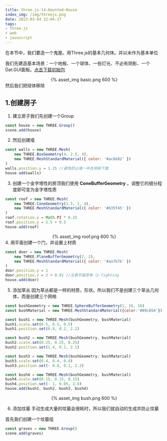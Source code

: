 ```yaml
---
title: three.js-14-Haunted-House
index_img: /img/threejs.png
date: 2023-03-04 22:04:17
tags:
- three.js
- web
- javascript
---
```

在本节中，我们要造一个鬼屋。用Three.js的基本几何体。并以米作为基本单位

我们先建造基本场景：一个地板、一个球体、一些灯光、不必有阴影、一个Dat.GUI面板。[点击下载初始包](https://threejs-journey.com/assets/lessons/16/17-haunted-house.zip)
<div align="center"> {% asset_img basic.png 600 %} </div>
然后我们把球体移除

## 1.创建房子

1. 建立房子我们先创建一个Group
```javascript
const house = new THREE.Group()
scene.add(house)
```

2. 然后创建墙
```javascript
const walls = new THREE.Mesh(
    new THREE.BoxGeometry(4, 2.5, 4),
    new THREE.MeshStandardMaterial({ color: '#ac8e82' })
)
walls.position.y = 1.25 //避免防止墙一半在地板下面
house.add(walls)
```

3. 创建一个金字塔性的房顶我们使用 **ConeBufferGeometry** 。调整它的细分程度即可变为金字塔性质

```javascript
const roof = new THREE.Mesh(
    new THREE.ConeGeometry(3.5, 1, 4),
    new THREE.MeshStandardMaterial({ color: '#b35f45' })
)
roof.rotation.y = Math.PI * 0.25
roof.position.y = 2.5 + 0.5
house.add(roof)
```
<div align="center"> {% asset_img roof.png 600 %} </div>
4. 用平面创建一个门，并设置上材质

```javascript
const door = new THREE.Mesh(
    new THREE.PlaneBufferGeometry(2, 2),
    new THREE.MeshStandardMaterial({ color: '#aa7b7b' })
)
door.position.y = 1
door.position.z = 2 + 0.01 //注意平面竞争（z-fighting
house.add(door)
```

5. 添加草丛
因为草丛都是一样的材质，形状。所以我们不是创建三个草丛几何体，而是创建三个网格
```javascript
const bushGeometry = new THREE.SphereBufferGeometry(1, 16, 16)
const bushMaterial = new THREE.MeshStandardMaterial({color:'#89c854'})

const bush1 = new THREE.Mesh(bushGeometry, bushMaterial)
bush1.scale.set(0.5, 0.5, 0.5)
bush1.position.set(0.8, 0.2, 2.2)

const bush2 = new THREE.Mesh(bushGeometry, bushMaterial)
bush2.scale.set(0.25, 0.25, 0.25)
bush2.position.set(1.4, 0.1, 2.1)

const bush3 = new THREE.Mesh(bushGeometry, bushMaterial)
bush3.scale.set(0.4, 0.4, 0.4)
bush3.position.set(- 0.8, 0.1, 2.2)

const bush4 = new THREE.Mesh(bushGeometry, bushMaterial)
bush4.scale.set(0.15, 0.15, 0.15)
bush4.position.set(- 1, 0.05, 2.6)
house.add(bush1, bush2, bush3, bush4)
```

<div align="center"> {% asset_img bush.png 600 %} </div>

6. 添加坟墓
手动生成大量的坟墓会很耗时，所以我们就自动的生成并防止坟墓

首先我们创建一个坟墓组

```javascript
const graves = new THREE.Group()
scene.add(graves)


```

